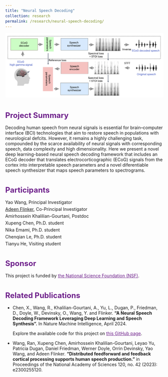 ```yaml
---
title: "Neural Speech Decoding"
collection: research
permalink: /research/neural-speech-decoding/
---
```


![Alt text](/images/ecog.png)
<h1 style="color: #6D1F8A; font-size: 24px; margin-top: 40px;">Project Summary</h1>
Decoding human speech from neural signals is essential for brain–computer
interface (BCI) technologies that aim to restore speech in populations
with neurological defcits. However, it remains a highly challenging task,
compounded by the scarce availability of neural signals with corresponding
speech, data complexity and high dimensionality. Here we present a novel
deep learning-based neural speech decoding framework that includes an
ECoG decoder that translates electrocorticographic (ECoG) signals from
the cortex into interpretable speech parameters and a novel diferentiable
speech synthesizer that maps speech parameters to spectrograms.

<h1 style="color: #6D1F8A; font-size: 24px; margin-top: 40px;">Participants</h1>
<p style="margin: 5px 0;">Yao Wang, Principal Investigator</p>
<p style="margin: 5px 0;">
  <a href="https://engineering.nyu.edu/faculty/adeen-flinker" style="color: inherit; text-decoration: underline;">Adeen Flinker</a>, Co-Principal Investigator
</p>
<p style="margin: 5px 0;">Amirhossein Khalilian-Gourtani, Postdoc</p>
<p style="margin: 5px 0;">Xupeng Chen, Ph.D. student</p>
<p style="margin: 5px 0;">Nika Emami, Ph.D. student</p>
<p style="margin: 5px 0;">Chenqian Le, Ph.D. student</p>
<p style="margin: 5px 0;">Tianyu He, Visiting student</p>

<h1 style="color: #6D1F8A; font-size: 24px; margin-top: 40px;">Sponsor</h1>
This project is funded by <a href="https://www.nsf.gov/awardsearch/showAward?AWD_ID=2309057&HistoricalAwards=false" style="color: #6D1F8A;">the National Science Foundation (NSF)</a>.

<!-- <h1 style="color: #6D1F8A; font-size: 24px; margin-top: 40px;">Available Code</h1> -->


<h1 style="color: #6D1F8A; font-size: 24px; margin-top: 40px;">Related Publications</h1>
<ul>
  <li>Chen, X., Wang, R., Khalilian-Gourtani, A., Yu, L., Dugan, P., Friedman, D., Doyle, W., Devinsky, O., Wang, Y. and Flinker. <a href="link-to-pnas-paper" style="color: inherit; text-decoration: none;"><strong>“A Neural Speech Decoding Framework Leveraging Deep Learning and Speech Synthesis“.</strong></a> In Nature Machine Intelligence, April 2024.</li>
  <p>Explore the available code for this project on <a href="https://github.com/flinkerlab/neural_speech_decoding" style="color: #6D1F8A;">this GitHub page</a>.</p>
  
  <li>Wang, Ran, Xupeng Chen, Amirhossein Khalilian-Gourtani, Leyao Yu, Patricia Dugan, Daniel Friedman, Werner Doyle, Orrin Devinsky, Yao Wang, and Adeen Flinker. <a href="link-to-pnas-paper" style="color: inherit; text-decoration: none;"><strong>“Distributed feedforward and feedback cortical processing supports human speech production.”</strong></a> in Proceedings of the National Academy of Sciences 120, no. 42 (2023): e2300255120.</li>
</ul>
